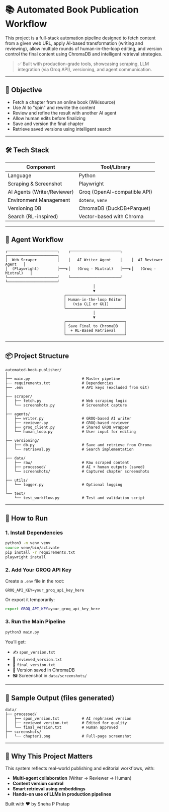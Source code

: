 # 📚 Automated Book Publication Workflow

This project is a full-stack automation pipeline designed to fetch content from a given web URL, apply AI-based transformation (writing and reviewing), allow multiple rounds of human-in-the-loop editing, and version control the final content using ChromaDB and intelligent retrieval strategies.

> ✅ Built with production-grade tools, showcasing scraping, LLM integration (via Groq API), versioning, and agent communication.

---

## 🎯 Objective

- Fetch a chapter from an online book (Wikisource)
- Use AI to "spin" and rewrite the content
- Review and refine the result with another AI agent
- Allow human edits before finalizing
- Save and version the final chapter
- Retrieve saved versions using intelligent search

---

## 🛠️ Tech Stack

| Component            | Tool/Library               |
|---------------------|----------------------------|
| Language            | Python                     |
| Scraping & Screenshot | Playwright                |
| AI Agents (Writer/Reviewer) | Groq (OpenAI-compatible API) |
| Environment Management | `dotenv`, `venv`         |
| Versioning DB       | ChromaDB (DuckDB+Parquet)  |
| Search (RL-inspired)| Vector-based with Chroma   |

---

## 🧠 Agent Workflow

```
┌──────────────────────┐    ┌──────────────────────┐    ┌──────────────────────┐
│  Web Scraper         │    │   AI Writer Agent    │    │  AI Reviewer Agent   │
│  (Playwright)        │───►│   (Groq - Mixtral)   │───►│   (Groq - Mixtral)   │
└──────────────────────┘    └──────────────────────┘    └──────────────────────┘
                                       │
                                       ▼
                          ┌──────────────────────────┐
                          │ Human-in-the-loop Editor │
                          │   (via CLI or GUI)       │
                          └──────────────────────────┘
                                       │
                                       ▼
                          ┌──────────────────────────┐
                          │ Save Final to ChromaDB   │
                          │  + RL-Based Retrieval    │
                          └──────────────────────────┘
```


---

## 📦 Project Structure

```
automated-book-publisher/
│
├── main.py                       # Master pipeline
├── requirements.txt              # Dependencies
├── .env                          # API keys (excluded from Git)
│
├── scraper/
│   ├── fetch.py                  # Web scraping logic
│   └── screenshots.py            # Screenshot capture
│
├── agents/
│   ├── writer.py                 # GROQ-based AI writer
│   ├── reviewer.py               # GROQ-based reviewer
│   ├── groq_client.py            # Shared GROQ wrapper
│   └── human_loop.py             # User input for editing
│
├── versioning/
│   ├── db.py                     # Save and retrieve from Chroma
│   └── retrieval.py              # Search implementation
│
├── data/
│   ├── raw/                      # Raw scraped content
│   ├── processed/                # AI + human outputs (saved)
│   └── screenshots/              # Captured chapter screenshots
│
├── utils/
│   └── logger.py                 # Optional logging
│
└── test/
    └── test_workflow.py          # Test and validation script
```

---

## 🚀 How to Run

### 1. Install Dependencies

```bash
python3 -m venv venv
source venv/bin/activate
pip install -r requirements.txt
playwright install
```

### 2. Add Your GROQ API Key

Create a `.env` file in the root:

```
GROQ_API_KEY=your_groq_api_key_here
```

Or export it temporarily:

```bash
export GROQ_API_KEY=your_groq_api_key_here
```

### 3. Run the Main Pipeline

```bash
python3 main.py
```

You’ll get:

* ✍️ `spun_version.txt`
* 🧐 `reviewed_version.txt`
* 🧠 `final_version.txt`
* 💾 Version saved in ChromaDB
* 🖼 Screenshot in `data/screenshots/`

---

## 🧪 Sample Output (files generated)

```
data/
├── processed/
│   ├── spun_version.txt          # AI rephrased version
│   ├── reviewed_version.txt      # Edited for quality
│   └── final_version.txt         # Human approved
├── screenshots/
│   └── chapter1.png              # Full-page screenshot
```

---

## 🧠 Why This Project Matters

This system reflects real-world publishing and editorial workflows, with:

* **Multi-agent collaboration** (Writer → Reviewer → Human)
* **Content version control**
* **Smart retrieval using embeddings**
* **Hands-on use of LLMs in production pipelines**


Built with ❤️ by Sneha P Pratap
